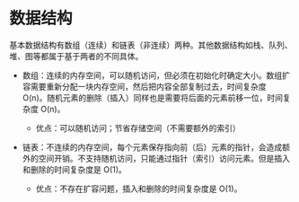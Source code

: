 # 数据结构

基本数据结构有数组（连续）和链表（非连续）两种。其他数据结构如栈、队列、堆、图等都属于基于两者的不同具体。

- 数组：连续的内存空间，可以随机访问，但必须在初始化时确定大小。数组扩容需要重新分配一块内存空间，然后把内容全部复制过去，时间复杂度 O(n)。随机元素的删除（插入）同样也是需要将后面的元素前移一位，时间复杂度 O(n)。

  - 优点：可以随机访问；节省存储空间（不需要额外的索引）

- 链表：不连续的内存空间，每个元素保存指向前（后）元素的指针，会造成额外的空间开销。不支持随机访问，只能通过指针（索引）访问元素。但是插入和删除的时间复杂度是 O(1)。

  - 优点：不存在扩容问题，插入和删除的时间复杂度是 O(1)。
